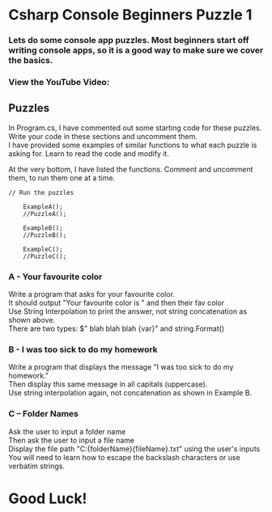 # Csharp Console Beginners Puzzle 1
### Lets do some console app puzzles. Most beginners start off writing console apps, so it is a good way to make sure we cover the basics.

### View the YouTube Video: 


## Puzzles
In Program.cs, I have commented out some starting code for these puzzles. <br />
Write your code in these sections and uncomment them. <br />
I have provided some examples of similar functions to what each puzzle is asking for. Learn to read the code and modify it. <br />

At the very bottom, I have listed the functions. Comment and uncomment them, to run them one at a time.

```
// Run the puzzles

    ExampleA();
    //PuzzleA();

    ExampleB();
    //PuzzleB();

    ExampleC();
    //PuzzleC();
```

### A -  Your favourite color
Write a program that asks for your favourite color. <br />
It should output "Your favourite color is " and then their fav color <br />
Use String Interpolation to print the answer, not string concatenation as shown above. <br />
There are two types: $" blah blah blah {var}" and string.Format() <br />


### B - I was too sick to do my homework
Write a program that displays the message "I was too sick to do my homework." <br />
Then display this same message in all capitals (uppercase). <br />
Use string interpolation again, not concatenation as shown in Example B. <br />


### C – Folder Names
Ask the user to input a folder name <br />
Then ask the user to input a file name <br />
Display the file path "C:\{folderName}\{fileName}.txt" using the user's inputs <br />
You will need to learn how to escape the backslash characters or use verbatim strings. <br />


# Good Luck!